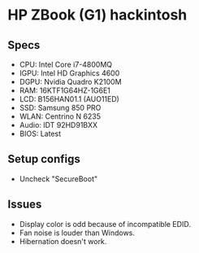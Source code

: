 # HP ZBook (G1) hackintosh

## Specs
- CPU: Intel Core i7-4800MQ
- IGPU: Intel HD Graphics 4600
- DGPU: Nvidia Quadro K2100M
- RAM: 16KTF1G64HZ-1G6E1
- LCD: B156HAN01.1 (AUO11ED)
- SSD: Samsung 850 PRO
- WLAN: Centrino N 6235
- Audio: IDT 92HD91BXX
- BIOS: Latest

## Setup configs
- Uncheck "SecureBoot"

## Issues
- Display color is odd because of incompatible EDID.
- Fan noise is louder than Windows.
- Hibernation doesn't work.